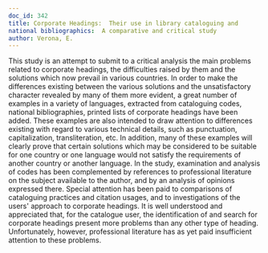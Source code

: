```yaml
---
doc_id: 342
title: Corporate Headings:  Their use in library cataloguing and
national bibliographics:  A comparative and critical study
author: Verona, E.
---
```


This study is an attempt to submit to a critical analysis the
main problems related to corporate headings, the difficulties
raised by them and the solutions which now prevail in various
countries.
  In order to make the differences existing between the various
solutions and the unsatisfactory character revealed by many of
them more evident, a great number of examples in a variety of
languages, extracted from cataloguing codes, national bibliographies, 
printed lists of corporate headings have been added.  These examples
are also intended to draw attention to differences existing with
regard to various technical details, such as punctuation, 
capitalization, transliteration, etc.
  In addition, many of these examples will clearly prove that
certain solutions which may be considered to be suitable for one
country or one language would not satisfy the requirements of
another country or another language.
  In the study, examination and analysis of codes has been 
complemented by references to professional literature on the subject
available to the author, and by an analysis of opinions expressed
there.  Special attention has been paid to comparisons of cataloguing
practices and citation usages, and to investigations of the users'
approach to corporate headings.  It is well understood and appreciated
that, for the catalogue user, the identification of and search for
corporate headings present more problems than any other type of
heading.  Unfortunately, however, professional literature has as
yet paid insufficient attention to these problems.